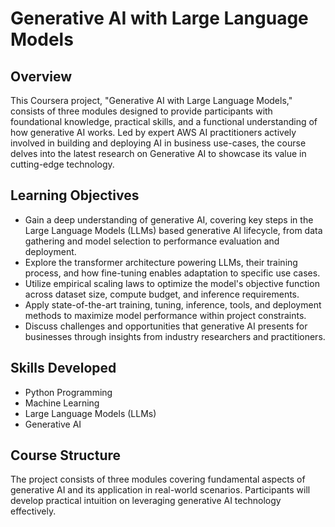 # Generative AI with Large Language Models

## Overview
This Coursera project, "Generative AI with Large Language Models," consists of three modules designed to provide participants with foundational knowledge, practical skills, and a functional understanding of how generative AI works. Led by expert AWS AI practitioners actively involved in building and deploying AI in business use-cases, the course delves into the latest research on Generative AI to showcase its value in cutting-edge technology.

## Learning Objectives
- Gain a deep understanding of generative AI, covering key steps in the Large Language Models (LLMs) based generative AI lifecycle, from data gathering and model selection to performance evaluation and deployment.
- Explore the transformer architecture powering LLMs, their training process, and how fine-tuning enables adaptation to specific use cases.
- Utilize empirical scaling laws to optimize the model's objective function across dataset size, compute budget, and inference requirements.
- Apply state-of-the-art training, tuning, inference, tools, and deployment methods to maximize model performance within project constraints.
- Discuss challenges and opportunities that generative AI presents for businesses through insights from industry researchers and practitioners.

## Skills Developed
- Python Programming
- Machine Learning
- Large Language Models (LLMs)
- Generative AI

## Course Structure
The project consists of three modules covering fundamental aspects of generative AI and its application in real-world scenarios. Participants will develop practical intuition on leveraging generative AI technology effectively.
